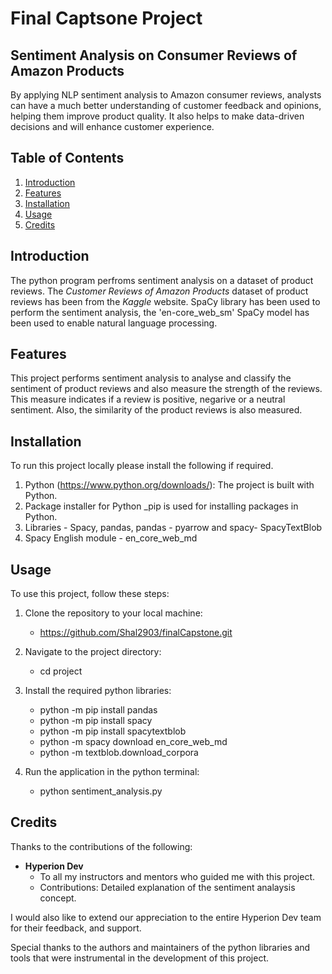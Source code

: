 # Final Captsone Project 

## Sentiment Analysis on Consumer Reviews of Amazon Products
By applying NLP sentiment analysis to Amazon consumer reviews, analysts can have a much better understanding of customer feedback and opinions, helping them improve product quality. It also helps to make data-driven decisions and will enhance customer experience.

## Table of Contents

1. [Introduction](#introduction)
2. [Features](#features)
3. [Installation](#installation)
4. [Usage](#usage)
5. [Credits](#credits)

## Introduction
The python program perfroms sentiment analysis on a dataset of product reviews. The _Customer Reviews of Amazon Products_ dataset of product reviews has been  from the _Kaggle_ website. SpaCy library has been used to perform the sentiment analysis, the 'en-core_web_sm' SpaCy model has been used to enable natural language processing. 

## Features
This project performs sentiment analysis to analyse and classify the sentiment of product reviews and also measure the strength of the reviews. This measure indicates if a review is positive, negarive or a neutral sentiment. Also, the similarity of the product reviews is also measured. 

## Installation
To run this project locally please install the following if required.

1. Python (https://www.python.org/downloads/): The project is built with Python.
2. Package installer for Python _pip is used for installing packages in Python. 
3. Libraries - Spacy, pandas, pandas - pyarrow and spacy- SpacyTextBlob
4. Spacy English module - en_core_web_md

## Usage
To use this project, follow these steps:

1. Clone the repository to your local machine:
   - https://github.com/Shal2903/finalCapstone.git
   
2. Navigate to the project directory:
   - cd project

3. Install the required python libraries:   
   - python -m pip install pandas
   - python -m pip install spacy
   - python -m pip install spacytextblob
   - python -m spacy download en_core_web_md
   - python -m textblob.download_corpora
   
4. Run the application in the python terminal:
   - python sentiment_analysis.py
    

## Credits
Thanks to the contributions of the following:

- **Hyperion Dev**
  - To all my instructors and mentors who guided me with this project. 
  - Contributions: Detailed explanation of the sentiment analaysis concept. 

I would also like to extend our appreciation to the entire Hyperion Dev team for their feedback, and support.

Special thanks to the authors and maintainers of the python libraries and tools that were instrumental in the development of this project.
